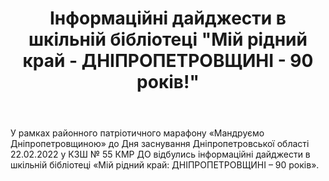 ﻿---
title: Інформаційні дайджести в шкільній бібліотеці "Мій рідний край - ДНІПРОПЕТРОВЩИНІ - 90 років!"
---

У рамках районного патріотичного марафону «Мандруємо Дніпропетровщиною» до Дня заснування Дніпропетровської області 22.02.2022 у КЗШ № 55 КМР ДО відбулись інформаційні дайджести в шкільній бібліотеці «Мій рідний край: ДНІПРОПЕТРОВЩИНІ – 90 років».

<slideshow />
